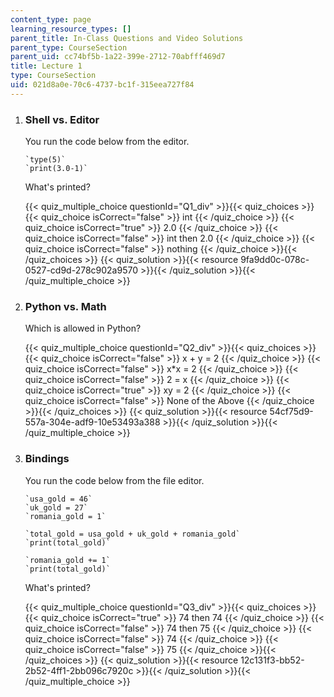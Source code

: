 ```yaml
---
content_type: page
learning_resource_types: []
parent_title: In-Class Questions and Video Solutions
parent_type: CourseSection
parent_uid: cc74bf5b-1a22-399e-2712-70abfff469d7
title: Lecture 1
type: CourseSection
uid: 021d8a0e-70c6-4737-bc1f-315eea727f84
---
```


1.  ### Shell vs. Editor
    
      
    
    You run the code below from the editor.
    
        `type(5)`
        `print(3.0-1)`
    
    What's printed?
    
    {{< quiz_multiple_choice questionId="Q1_div" >}}{{< quiz_choices >}}{{< quiz_choice isCorrect="false" >}}&nbsp;int&nbsp;{{< /quiz_choice >}}
    {{< quiz_choice isCorrect="true" >}}&nbsp;2.0&nbsp;{{< /quiz_choice >}}
    {{< quiz_choice isCorrect="false" >}}&nbsp;int then 2.0&nbsp;{{< /quiz_choice >}}
    {{< quiz_choice isCorrect="false" >}}&nbsp;nothing&nbsp;{{< /quiz_choice >}}{{< /quiz_choices >}}
    {{< quiz_solution >}}{{< resource 9fa9dd0c-078c-0527-cd9d-278c902a9570 >}}{{< /quiz_solution >}}{{< /quiz_multiple_choice >}}
  
3.  ### Python vs. Math
    
      
    
    Which is allowed in Python?
    
    {{< quiz_multiple_choice questionId="Q2_div" >}}{{< quiz_choices >}}{{< quiz_choice isCorrect="false" >}}&nbsp;x + y = 2&nbsp;{{< /quiz_choice >}}
    {{< quiz_choice isCorrect="false" >}}&nbsp;x\*x = 2&nbsp;{{< /quiz_choice >}}
    {{< quiz_choice isCorrect="false" >}}&nbsp;2 = x&nbsp;{{< /quiz_choice >}}
    {{< quiz_choice isCorrect="true" >}}&nbsp;xy = 2&nbsp;{{< /quiz_choice >}}
    {{< quiz_choice isCorrect="false" >}}&nbsp;None of the Above&nbsp;{{< /quiz_choice >}}{{< /quiz_choices >}}
    {{< quiz_solution >}}{{< resource 54cf75d9-557a-304e-adf9-10e53493a388 >}}{{< /quiz_solution >}}{{< /quiz_multiple_choice >}}
  
5.  ### Bindings
    
      
    
    You run the code below from the file editor.
    
        `usa_gold = 46`
        `uk_gold = 27`
        `romania_gold = 1`
        
        `total_gold = usa_gold + uk_gold + romania_gold`
        `print(total_gold)`
        
        `romania_gold += 1`
        `print(total_gold)`
    
    What's printed?
    
    {{< quiz_multiple_choice questionId="Q3_div" >}}{{< quiz_choices >}}{{< quiz_choice isCorrect="true" >}}&nbsp;74 then 74&nbsp;{{< /quiz_choice >}}
    {{< quiz_choice isCorrect="false" >}}&nbsp;74 then 75&nbsp;{{< /quiz_choice >}}
    {{< quiz_choice isCorrect="false" >}}&nbsp;74&nbsp;{{< /quiz_choice >}}
    {{< quiz_choice isCorrect="false" >}}&nbsp;75&nbsp;{{< /quiz_choice >}}{{< /quiz_choices >}}
    {{< quiz_solution >}}{{< resource 12c131f3-bb52-2b52-4ff1-2bb096c7920c >}}{{< /quiz_solution >}}{{< /quiz_multiple_choice >}}